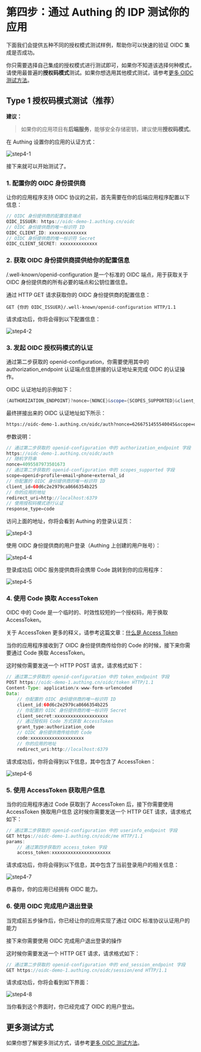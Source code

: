 # 第四步：通过 Authing 的 IDP 测试你的应用

<LastUpdated/>

下面我们会提供五种不同的授权模式测试样例，帮助你可以快速的验证 OIDC 集成是否成功。

你只需要选择自己集成的授权模式进行测试即可，如果你不知道该选择何种模式，请使用最普遍的**授权码模式**测试。如果你想选用其他模式测试，请参考[更多 OIDC 测试方法](/apn/more-oidc-tests/)。

## Type 1 授权码模式测试（推荐）

**建议：**

> 如果你的应用项目有**后端服务**，能够安全存储密钥，建议使用**授权码模式**。

在 Authing 设置你的应用的认证方式：

![step4-1](./images/step4-1.png)

接下来就可以开始测试了。

### 1. 配置你的 OIDC 身份提供商

让你的应用程序支持 OIDC 协议的之前，首先需要在你的后端应用程序配置以下信息：

```Groovy
// OIDC 身份提供商的配置信息端点
OIDC_ISSUER: https://oidc-demo-1.authing.cn/oidc
// OIDC 身份提供商的唯一标识符 ID
OIDC_CLIENT_ID: xxxxxxxxxxxxxx
// OIDC 身份提供商的唯一标识符 Secret
OIDC_CLIENT_SECRET: xxxxxxxxxxxxxx
```

### 2. 获取 OIDC 身份提供商提供给你的配置信息

/.well-known/openid-configuration 是一个标准的 OIDC 端点，用于获取关于 OIDC 身份提供商的所有必要的端点和公钥位置信息。

通过 HTTP GET 请求获取你的 OIDC 身份提供商的配置信息：

```http
GET {你的 OIDC_ISSUER}/.well-known/openid-configuration HTTP/1.1
```

请求成功后，你将会得到以下配置信息：

![step4-2](./images/step4-2.png)


### 3. 发起 OIDC 授权码模式的认证

通过第二步获取的 openid-configuration，你需要使用其中的 authorization_endpoint 认证端点信息拼接的认证地址来完成 OIDC 的认证操作。

OIDC 认证地址的示例如下：

```D
{AUTHORIZATION_ENDPOINT}?nonce={NONCE}&scope={SCOPES_SUPPORTED}&client_id={OIDC_CLIENT_ID}&redirect_uri={YOUR_APPLICATION_URL}&response_type=code
```

最终拼接出来的 OIDC 认证地址如下所示：

```Apache
https://oidc-demo-1.authing.cn/oidc/auth?nonce=6266751455540045&scope=openid+profile+email+phone+address&client_id=60d6c2e2979ca8666354b225&redirect_uri=http%3A%2F%2Flocalhost%3A6379&response_type=code
```

参数说明：

```Groovy
// 通过第二步获取的 openid-configuration 中的 authorization_endpoint 字段
https://oidc-demo-1.authing.cn/oidc/auth
// 随机字符串
nonce=4095587973501673 
// 通过第二步获取的 openid-configuration 中的 scopes_supported 字段
scope=openid+profile+email+phone+external_id
// 你配置的 OIDC 身份提供商的唯一标识符 ID
client_id=60d6c2e2979ca8666354b225
// 你的应用的地址
redirect_uri=http://localhost:6379
// 使用授权码模式进行认证
response_type=code
```

访问上面的地址，你将会看到 Authing 的登录认证页：


![step4-3](./images/step4-3.png)

使用 OIDC 身份提供商的用户登录（Authing 上创建的用户账号）：

![step4-4](./images/step4-4.png)

登录成功后 OIDC 服务提供商将会携带 Code 跳转到你的应用程序：

![step4-5](./images/step4-5.png)

### 4. 使用 Code 换取 AccessToken

OIDC 中的 Code 是一个临时的、时效性较短的一个授权码，用于换取 AccessToken。

关于 AccessToken 更多的释义，请参考这篇文章：[什么是 Access Token](/concepts/access-token.md)

当你的应用程序接收到了 OIDC 身份提供商传给你的 Code 的时候，接下来你需要通过 Code 换取 AccessToken。

这时候你需要发送一个 HTTP POST 请求，请求格式如下：

```groovy
// 通过第二步获取的 openid-configuration 中的 token_endpoint 字段
POST https://oidc-demo-1.authing.cn/oidc/token HTTP/1.1
Content-Type: application/x-www-form-urlencoded
Data:
    // 你配置的 OIDC 身份提供商的唯一标识符 ID
    client_id:60d6c2e2979ca8666354b225
    // 你配置的 OIDC 身份提供商的唯一标识符 Secret
    client_secret:xxxxxxxxxxxxxxxxxxxx
    // 通过授权码 Code 方式获取 AccessToken
    grant_type:authorization_code
    // OIDC 身份提供商传给你的 Code
    code:xxxxxxxxxxxxxxxxxxxx
    // 你的应用的地址
    redirect_uri:http://localhost:6379
```

请求成功后，你将会得到以下信息，其中包含了 AccessToken：

![step4-6](./images/step4-6.png)

### 5. 使用 AccessToken 获取用户信息

当你的应用程序通过 Code 获取到了 AccessToken 后，接下你需要使用 AccessToken 换取用户信息
这时候你需要发送一个 HTTP GET 请求，请求格式如下：

```groovy
// 通过第二步获取的 openid-configuration 中的 userinfo_endpoint 字段
GET https://oidc-demo-1.authing.cn/oidc/me HTTP/1.1
params:
    // 通过第四步获取的 access_token 字段
    access_token:xxxxxxxxxxxxxxxxxxxxxx
```

请求成功后，你将会得到以下信息，其中包含了当前登录用户的相关信息：

![step4-7](./images/step4-7.png)

恭喜你，你的应用已经拥有 OIDC 能力。

### 6. 使用 OIDC 完成用户退出登录

当完成前五步操作后，你已经让你的应用实现了通过 OIDC 标准协议认证用户的能力

接下来你需要使用 OIDC 完成用户退出登录的操作

这时候你需要发送一个 HTTP GET 请求，请求格式如下：

```groovy
// 通过第二步获取的 openid-configuration 中的 end_session_endpoint 字段
GET https://oidc-demo-1.authing.cn/oidc/session/end HTTP/1.1
```

请求成功后，你将会看到如下界面：

![step4-8](./images/step4-8.png)

当你看到这个界面时，你已经完成了 OIDC 的用户登出。

## 更多测试方式

如果你想了解更多测试方式，请参考[更多 OIDC 测试方法](/apn/more-oidc-tests/)。